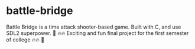 # battle-bridge
Battle Bridge is a time attack shooter-based game. Built with C, and use SDL2 superpower.
🤘 🔥🔥 Exciting and fun final project for the first semester of college 🔥🔥 🤘
